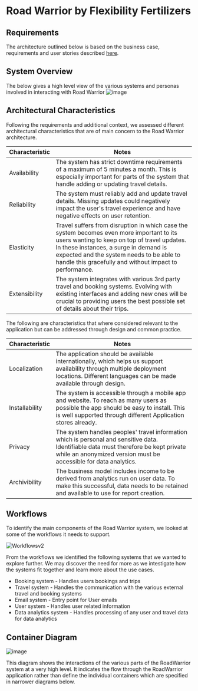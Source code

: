 # Road Warrior by Flexibility Fertilizers

## Requirements
The architecture outlined below is based on the business case, requirements and user stories described [here](requirements/requirements-user-stories.md).

## System Overview

The below gives a high level view of the various systems and personas involved in interacting with Road Warrior
![image](https://github.com/intelligent-growth-solutions/flexibility-fertilisers/assets/2922498/45a69004-776c-4852-965a-abd711428279)

## Architectural Characteristics

Following the requirements and additional context, we assessed different architectural characteristics that are of main concern to the Road Warrior architecture.

| Characteristic |  Notes |
|--------|----|
| Availability | The system has strict downtime requirements of a maximum of 5 minutes a month. This is especially important for parts of the system that handle adding or updating travel details. |
| Reliability | The system must reliably add and update travel details. Missing updates could negatively impact the user's travel experience and have negative effects on user retention. |
| Elasticity  | Travel suffers from disruption in which case the system becomes even more important to its users wanting to keep on top of travel updates. In these instances, a surge in demand is expected and the system needs to be able to handle this gracefully and without impact to performance.
| Extensibility | The system integrates with various 3rd party travel and booking systems. Evolving with existing interfaces and adding new ones will be crucial to providing users the best possible set of details about their trips.  |


The following are characteristics that where considered relevant to the application but can be addressed through design and common practice.

| Characteristic |  Notes |
|--------|----|
| Localization | The application should be available internationally, which helps us support availability through multiple deployment locations. Different languages can be made available through design. |
| Installability | The system is accessible through a mobile app and website. To reach as many users as possible the app should be easy to install. This is well supported through different Application stores already.  |
| Privacy  | The system handles peoples' travel information which is personal and sensitive data. Identifiable data must therefore be kept private while an anonymized version must be accessible for data analytics. |
| Archivibility | The business model includes income to be derived from analytics run on user data. To make this successful, data needs to be retained and available to use for report creation. |

## Workflows

To identify the main components of the Road Warrior system, we looked at some of the workflows it needs to support.

![Workflowsv2](https://github.com/intelligent-growth-solutions/flexibility-fertilisers/assets/104081505/bc57a4cf-f925-473d-a336-7df2581d0551)

From the workflows we identified the following systems that we wanted to explore further. We may discover the need for more as we intestigate how the systems fit together and learn more about the use cases. 

- Booking system - Handles users bookings and trips
- Travel system - Handles the communication with the various external travel and booking systems
- Email system - Entry point for User emails
- User system - Handles user related information
- Data analytics system - Handles processing of any user and travel data for data analytics

## Container Diagram
![image](https://github.com/intelligent-growth-solutions/flexibility-fertilisers/assets/1071238/ae6d85b7-304a-42e9-a51b-f8f65f260ff8)

This diagram shows the interactions of the various parts of the RoadWarrior system at a very high level. It indicates the flow through the RoadWarrior application rather than define the individual containers which are specified in narrower diagrams below.

